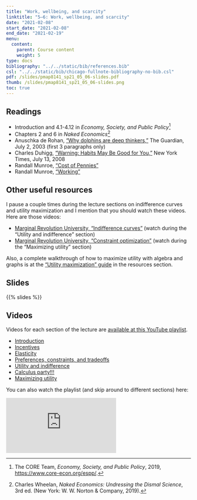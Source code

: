 ```yaml
---
title: "Work, wellbeing, and scarcity"
linktitle: "5–6: Work, wellbeing, and scarcity"
date: "2021-02-08"
start_date: "2021-02-08"
end_date: "2021-02-19"
menu:
  content:
    parent: Course content
    weight: 5
type: docs
bibliography: "../../static/bib/references.bib"
csl: "../../static/bib/chicago-fullnote-bibliography-no-bib.csl"
pdf: /slides/pmap8141_sp21_05_06-slides.pdf
thumb: /slides/pmap8141_sp21_05_06-slides.png
toc: true
---
```


## Readings

-   <i class="fas fa-book"></i> Introduction and 4.1-4.12 in *Economy, Society, and Public Policy*[^1]
-   <i class="fas fa-book"></i> Chapters 2 and 6 in *Naked Economics*[^2]
-   <i class="fas fa-external-link-square-alt"></i> Anuschka de Rohan, [“Why dolphins are deep thinkers,”](https://www.theguardian.com/science/2003/jul/03/research.science) The Guardian, July 2, 2003 (first 3 paragraphs only)
-   <i class="fas fa-external-link-square-alt"></i> Charles Duhigg, [“Warning: Habits May Be Good for You,”](http://www.nytimes.com/2008/07/13/business/13habit.html) New York Times, July 13, 2008
-   <i class="fas fa-external-link-square-alt"></i> Randall Munroe, [“Cost of Pennies”](https://what-if.xkcd.com/22/)
-   <i class="fas fa-external-link-square-alt"></i> Randall Munroe, [“Working”](https://xkcd.com/951/)

## Other useful resources

I pause a couple times during the lecture sections on indifference curves and utility maximization and I mention that you should watch these videos. Here are those videos:

-   <i class="fab fa-youtube"></i> [Marginal Revolution University, “Indifference curves”](https://www.youtube.com/watch?v=iOmDo5jLFw8) (watch during the “Utility and indifference” section)
-   <i class="fab fa-youtube"></i> [Marginal Revolution University, “Constraint optimization”](https://www.youtube.com/watch?v=MXIgp-P-FeY) (watch during the “Maximizing utility” section)

Also, a complete walkthrough of how to maximize utility with algebra and graphs is at the [“Utility maximization” guide](/resource/indifference-budget/) in the resources section.

## Slides

{{% slides %}}

## Videos

Videos for each section of the lecture are [available at this YouTube playlist](https://www.youtube.com/playlist?list=PLS6tnpTr39sFoXHP6KAukqzlARc3Bqu_R).

-   [Introduction](https://www.youtube.com/watch?v=M04UOTl9QrY&list=PLS6tnpTr39sFoXHP6KAukqzlARc3Bqu_R)
-   [Incentives](https://www.youtube.com/watch?v=fFN4iktx9EQ&list=PLS6tnpTr39sFoXHP6KAukqzlARc3Bqu_R)
-   [Elasticity](https://www.youtube.com/watch?v=BjNcxNMXy0A&list=PLS6tnpTr39sFoXHP6KAukqzlARc3Bqu_R)
-   [Preferences, constraints, and tradeoffs](https://www.youtube.com/watch?v=ttKFVtbpHME&list=PLS6tnpTr39sFoXHP6KAukqzlARc3Bqu_R)
-   [Utility and indifference](https://www.youtube.com/watch?v=or5INrQZiNE&list=PLS6tnpTr39sFoXHP6KAukqzlARc3Bqu_R)
-   [Calculus party!!!](https://www.youtube.com/watch?v=VxnR9ae4kVc&list=PLS6tnpTr39sFoXHP6KAukqzlARc3Bqu_R)
-   [Maximizing utility](https://www.youtube.com/watch?v=8sULVKhrAIg&list=PLS6tnpTr39sFoXHP6KAukqzlARc3Bqu_R)

You can also watch the playlist (and skip around to different sections) here:

<div class="embed-responsive embed-responsive-16by9">

<iframe class="embed-responsive-item" src="https://www.youtube.com/embed/videoseries?list=PLS6tnpTr39sFoXHP6KAukqzlARc3Bqu_R" frameborder="0" allow="accelerometer; autoplay; encrypted-media; gyroscope; picture-in-picture" allowfullscreen>
</iframe>

</div>

[^1]: The CORE Team, *Economy, Society, and Public Policy*, 2019, <https://www.core-econ.org/espp/>.

[^2]: Charles Wheelan, *Naked Economics: Undressing the Dismal Science*, 3rd ed. (New York: W. W. Norton & Company, 2019).
